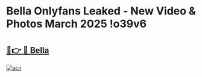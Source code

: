 # Bella Onlyfans Leaked - New Video & Photos March 2025 !o39v6

# <h2><a href="https://ltbelp.iuczelnia.edu.pl?title=Bella&ref=o39v6">🔗👉 🔴 Bella</a></h2>

[![acn](https://github.com/user-attachments/assets/0f9c940e-d8b0-45ae-aac7-cd30a18b3e1c)](https://ltbelp.iuczelnia.edu.pl?title=Bella&ref=o39v6)


